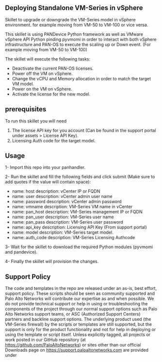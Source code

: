 ## Deploying Standalone VM-Series in vSphere ##
Skillet to upgrade or downgrade the VM-Series model in vSphere environment. for example moving from VM-50 to VM-100 or vice versa.
 
This skillet is using PANDevice Python framework as well as VMware vSphere API Python pinding 
pyvmomi in order to interact with both vSphere infrastructure and PAN-OS to execute the scaling up or Down event. (For example moving from VM-50 to VM-100)
  

The skillet will execute the following tasks:
- Deactivate the current PAN-OS licenses.
- Power off the VM on vSphere.
- Change the vCPU and Memory allocation in order to match the target VM model.
- Power on the VM on vSphere.
- Activate the license for the new model.

## prerequisites ##

To run this skillet you will need
1. The license API key for you account (Can be found in the support portal under assets > License API Key).
2. Licensing Auth code for the target model. 


## Usage ##

1- Import this repo into your panhandler.

2- Run the skillet and fill the following fields and click submit (Make sure to add quotes if the value will contain space):
  - name: host
    description: vCenter IP or FQDN
  - name: user
    description: vCenter admin user name
  - name: password
    description: vCenter admin password
  - name: vmname
    description: VM-Series VM name in vCenter
  - name: pan_host
    description: VM-Series management IP or FQDN
  - name: pan_user
    description: VM-Series user name
  - name: pan_pass
    description: VM-Series user password
  - name: api_key
    description: Licensing API Key (From support portal)
  - name: model
    description: VM-Series target model.
  - name: auth_code
    description: VM-Series Licensing Authcode

3- Wait for the skillet to download the required Python modules (pyvmomi and pandevice).

4- Finally the skillet will provision the changes. 


## Support Policy ##

The code and templates in the repo are released under an as-is, best effort,
support policy. These scripts should be seen as community supported and
Palo Alto Networks will contribute our expertise as and when possible.
We do not provide technical support or help in using or troubleshooting the
components of the project through our normal support options such as
Palo Alto Networks support teams, or ASC (Authorized Support Centers)
partners and backline support options. The underlying product used
(the VM-Series firewall) by the scripts or templates are still supported,
but the support is only for the product functionality and not for help in
deploying or using the template or script itself. Unless explicitly tagged,
all projects or work posted in our GitHub repository
(at https://github.com/PaloAltoNetworks) or sites other than our official
Downloads page on https://support.paloaltonetworks.com are provided under